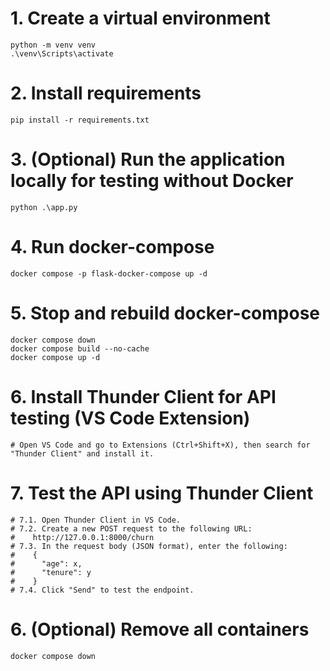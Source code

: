# 1. Create a virtual environment

```shell
python -m venv venv
.\venv\Scripts\activate
```

# 2. Install requirements

```shell
pip install -r requirements.txt
```

# 3. (Optional) Run the application locally for testing without Docker

```shell
python .\app.py
```

# 4. Run docker-compose

```shell
docker compose -p flask-docker-compose up -d
```

# 5. Stop and rebuild docker-compose

```shell
docker compose down
docker compose build --no-cache
docker compose up -d
```

# 6. Install Thunder Client for API testing (VS Code Extension)

```shell
# Open VS Code and go to Extensions (Ctrl+Shift+X), then search for "Thunder Client" and install it.
```

# 7. Test the API using Thunder Client

```shell
# 7.1. Open Thunder Client in VS Code.
# 7.2. Create a new POST request to the following URL: 
#    http://127.0.0.1:8000/churn
# 7.3. In the request body (JSON format), enter the following:
#    {
#      "age": x,
#      "tenure": y
#    }
# 7.4. Click "Send" to test the endpoint.
```

# 6. (Optional) Remove all containers

```shell
docker compose down
```